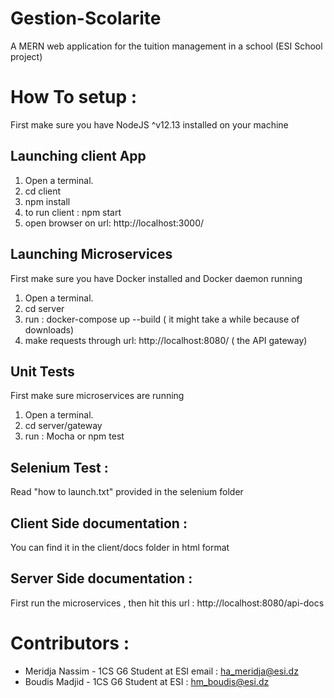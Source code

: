 # Gestion-Scolarite

A MERN web application for the tuition management in a school (ESI School project)

# How To setup :

First make sure you have NodeJS ^v12.13 installed on your machine

## Launching client App

   <ol>
      <li>Open a terminal.</li>
      <li>cd client</li>
      <li>npm install</li>
      <li>to run client : npm start</li>
      <li>open browser on url: http://localhost:3000/</li>
   </ol>

## Launching Microservices

First make sure you have Docker installed and Docker daemon running
   <ol>
      <li>Open a terminal.</li>
      <li>cd server</li>
      <li>run : docker-compose up --build ( it might take a while because of downloads)</li>
      <li>make requests through url: http://localhost:8080/ ( the API gateway)</li>
   </ol>
   
## Unit Tests

First make sure microservices are running
   <ol>
      <li>Open a terminal.</li>
      <li>cd server/gateway</li>
      <li>run : Mocha or npm test</li>
   </ol>
   
## Selenium Test :

Read "how to launch.txt" provided in the selenium folder

## Client Side documentation :

You can find it in the client/docs folder in html format

## Server Side documentation :
First run the microservices , then hit this url : http://localhost:8080/api-docs

# Contributors : 
   * Meridja Nassim - 1CS G6 Student at ESI email : ha_meridja@esi.dz
   * Boudis Madjid - 1CS G6 Student at ESI : hm_boudis@esi.dz
   
